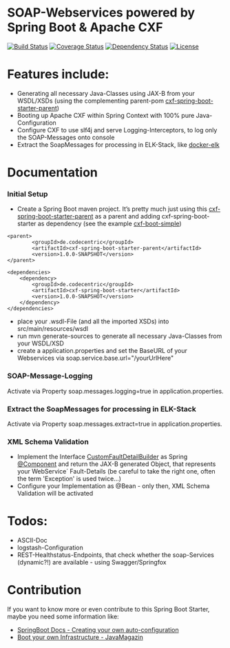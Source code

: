 SOAP-Webservices powered by Spring Boot & Apache CXF
=============================
[![Build Status](https://travis-ci.org/jonashackt/cxf-spring-boot-starter.svg?branch=master)](https://travis-ci.org/jonashackt/cxf-spring-boot-starter)
[![Coverage Status](https://coveralls.io/repos/github/jonashackt/cxf-spring-boot-starter/badge.svg?branch=master)](https://coveralls.io/github/jonashackt/cxf-spring-boot-starter?branch=master)
[![Dependency Status](https://www.versioneye.com/user/projects/57061cdbfcd19a00415b0511/badge.svg?style=flat)](https://www.versioneye.com/user/projects/57061cdbfcd19a00415b0511)
[![License](http://img.shields.io/:license-apache-blue.svg)](http://www.apache.org/licenses/LICENSE-2.0.html)


# Features include:

* Generating all necessary Java-Classes using JAX-B from your WSDL/XSDs (using the complementing parent-pom [cxf-spring-boot-starter-parent](https://github.com/jonashackt/cxf-spring-boot-starter-parent))
* Booting up Apache CXF within Spring Context with 100% pure Java-Configuration
* Configure CXF to use slf4j and serve Logging-Interceptors, to log only the SOAP-Messages onto console 
* Extract the SoapMessages for processing in ELK-Stack, like [docker-elk](https://github.com/jonashackt/docker-elk)


# Documentation

### Initial Setup

* Create a Spring Boot maven project. It’s pretty much just using this [cxf-spring-boot-starter-parent](https://github.com/jonashackt/cxf-spring-boot-starter-parent) as a parent and adding cxf-spring-boot-starter as dependency (see the example [cxf-boot-simple](https://github.com/jonashackt/cxf-boot-simple))
```
<parent>
		<groupId>de.codecentric</groupId>
	    <artifactId>cxf-spring-boot-starter-parent</artifactId>
	    <version>1.0.0-SNAPSHOT</version>
</parent>
```

```
<dependencies>
	<dependency>
		<groupId>de.codecentric</groupId>
    	<artifactId>cxf-spring-boot-starter</artifactId>
    	<version>1.0.0-SNAPSHOT</version>
	</dependency>
</dependencies>
```

* place your .wsdl-File (and all the imported XSDs) into src/main/resources/wsdl
* run mvn generate-sources to generate all necessary Java-Classes from your WSDL/XSD 
* create a application.properties and set the BaseURL of your Webservices via soap.service.base.url="/yourUrlHere"

### SOAP-Message-Logging

Activate via Property soap.messages.logging=true in application.properties.

### Extract the SoapMessages for processing in ELK-Stack

Activate via Property soap.messages.extract=true in application.properties.

### XML Schema Validation 

* Implement the Interface [CustomFaultDetailBuilder](https://github.com/jonashackt/cxf-spring-boot-starter/blob/master/src/main/java/de/codecentric/cxf/xmlvalidation/CustomFaultDetailBuilder.java) as Spring
[@Component](http://docs.spring.io/spring/docs/current/javadoc-api/org/springframework/stereotype/Component.html) and return the JAX-B generated Object, that represents your WebService´ Fault-Details (be careful to take the right one, often the term 'Exception' is used twice...)
* Configure your Implementation as @Bean - only then, XML Schema Validation will be activated

# Todos:

* ASCII-Doc
* logstash-Configuration
* REST-Healthstatus-Endpoints, that check whether the soap-Services (dynamic?!) are available - using Swagger/Springfox

# Contribution

If you want to know more or even contribute to this Spring Boot Starter, maybe you need some information like:
* [SpringBoot Docs - Creating your own auto-configuration](https://docs.spring.io/spring-boot/docs/current/reference/html/boot-features-developing-auto-configuration.html)
* [Boot your own Infrastructure - JavaMagazin](https://public.centerdevice.de/a10fb484-49a8-4a70-ada9-5eeda8c69465)